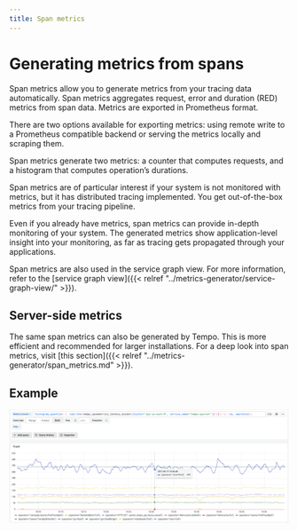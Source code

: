 ```yaml
---
title: Span metrics
---
```


# Generating metrics from spans

Span metrics allow you to generate metrics from your tracing data automatically.
Span metrics aggregates request, error and duration (RED) metrics from span data.
Metrics are exported in Prometheus format.

There are two options available for exporting metrics: using remote write to a Prometheus compatible backend or serving the metrics locally and scraping them.

Span metrics generate two metrics: a counter that computes requests, and a histogram that computes operation’s durations.

Span metrics are of particular interest if your system is not monitored with metrics,
but it has distributed tracing implemented.
You get out-of-the-box metrics from your tracing pipeline.

Even if you already have metrics, span metrics can provide in-depth monitoring of your system.
The generated metrics show application-level insight into your monitoring,
as far as tracing gets propagated through your applications.

Span metrics are also used in the service graph view.
For more information, refer to the [service graph view]({{< relref "../metrics-generator/service-graph-view/" >}}).

## Server-side metrics

The same span metrics can also be generated by Tempo.
This is more efficient and recommended for larger installations.
For a deep look into span metrics, visit [this section]({{< relref "../metrics-generator/span_metrics.md" >}}).

## Example

<p align="center"><img src="../../metrics-generator/span-metrics-example.png" alt="Span metrics overview"></p>
